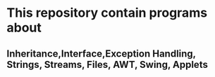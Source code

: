 # This repository contain programs about 
## **Inheritance,Interface,Exception Handling, Strings, Streams, Files, AWT, Swing, Applets**
